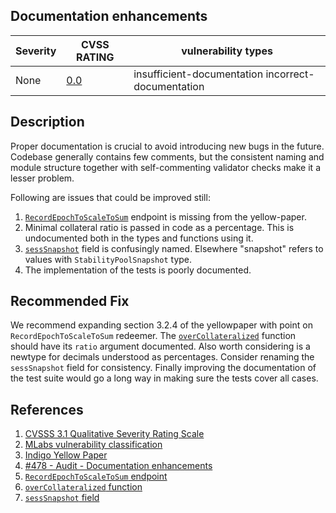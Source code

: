 ## Documentation enhancements

| Severity | CVSS RATING | vulnerability types |
| -- | -- | -- |
| None | [0.0](https://nvd.nist.gov/vuln-metrics/cvss/v3-calculator?vector=AV:N/AC:L/PR:N/UI:N/S:C/C:N/I:N/A:N/E:U/RL:X/RC:X/CR:H/IR:H/AR:M/MAV:X/MAC:X/MPR:X/MUI:X/MS:X/MC:N/MI:N/MA:N&version=3.1) | insufficient-documentation incorrect-documentation |

## Description 
Proper documentation is crucial to avoid introducing new bugs in the future.
Codebase generally contains few comments, but the consistent naming and module structure together with self-commenting validator checks make it a lesser problem.

Following are issues that could be improved still:

1. [`RecordEpochToScaleToSum`](https://github.com/IndigoProtocol/smart-contracts/blob/c2748d1c03d089fcf913d31ace378a4920e909bd/src/Indigo/Contracts/StabilityPool/OnChain.hs#L94) endpoint is missing from the yellow-paper.
1. Minimal collateral ratio is passed in code as a percentage. This is undocumented both in the types and functions using it.
2. [`sessSnapshot`](https://github.com/IndigoProtocol/smart-contracts/blob/c2748d1c03d089fcf913d31ace378a4920e909bd/src/Indigo/Contracts/StabilityPool/Common.hs#L207) field is confusingly named. Elsewhere "snapshot" refers to values with `StabilityPoolSnapshot` type.
3. The implementation of the tests is poorly documented.

## Recommended Fix

We recommend expanding section 3.2.4 of the yellowpaper with point on `RecordEpochToScaleToSum` redeemer. The [`overCollateralized`](https://github.com/IndigoProtocol/smart-contracts/blob/c2748d1c03d089fcf913d31ace378a4920e909bd/src/Indigo/Contracts/CDP/Common.hs#L241) function should have its `ratio` argument documented. Also worth considering is a newtype for decimals understood as percentages. Consider renaming the `sessSnapshot` field for consistency. Finally improving the documentation of the test suite would go a long way in making sure the tests cover all cases.

## References

1. [CVSSS 3.1 Qualitative Severity Rating Scale](https://www.first.org/cvss/v3.1/specification-document)
2. [MLabs vulnerability classification](https://www.notion.so/Vulnerability-Types-ad39253c84ce443a82b835d94d765ba2)
3. [Indigo Yellow Paper](https://indigoprotocol.io/wp-content/uploads/2022/01/yellowpaper.pdf)
4. [#478 - Audit - Documentation enhancements](https://github.com/IndigoProtocol/smart-contracts/issues/478)
5. [`RecordEpochToScaleToSum` endpoint](https://github.com/IndigoProtocol/smart-contracts/blob/c2748d1c03d089fcf913d31ace378a4920e909bd/src/Indigo/Contracts/StabilityPool/OnChain.hs#L94)
6. [`overCollateralized` function](https://github.com/IndigoProtocol/smart-contracts/blob/c2748d1c03d089fcf913d31ace378a4920e909bd/src/Indigo/Contracts/CDP/Common.hs#L241)
7. [`sessSnapshot` field](https://github.com/IndigoProtocol/smart-contracts/blob/c2748d1c03d089fcf913d31ace378a4920e909bd/src/Indigo/Contracts/StabilityPool/Common.hs#L207)